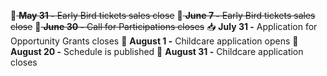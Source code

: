 🐤<del> **May 31 -** Early Bird tickets sales close</del>
🐤<del> **June 7 -** Early Bird tickets sales close</del>
📩<del> **June 30 -** Call for Participations closes</del>
📥 **July 31 -** Application for Opportunity Grants closes
👶 **August 1 -** Childcare application opens
📆 **August 20 -** Schedule is published 
👶 **August 31 -** Childcare application closes
